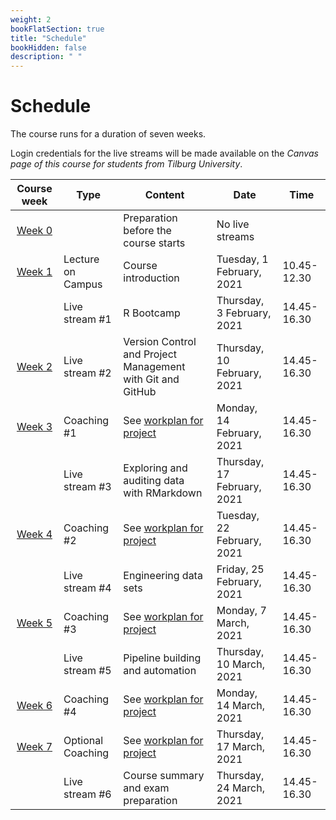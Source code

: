 ```yaml
---
weight: 2
bookFlatSection: true
title: "Schedule"
bookHidden: false
description: " "
---
```


# Schedule

The course runs for a duration of seven weeks.
 <!--, which consists of
- five weeks dedicated to skill-building, and
- three weeks dedicated to working on a team project.-->

Login credentials for the live streams will be made available on the *Canvas page of this course for students from Tilburg University*.



Course week|Type|Content|Date|Time
|:-:|---------|---------|-------------|--------------------|
|[Week 0](../../modules/prep)      | | Preparation before the course starts   |No live streams
|[Week 1](../../modules/week1)      |Lecture on Campus |Course introduction  |Tuesday, 1 February, 2021|10.45-12.30|
|      |Live stream #1 |R Bootcamp | Thursday, 3 February, 2021|14.45-16.30|
|[Week 2](../../modules/week2)     |Live stream #2 |Version Control and Project Management with Git and GitHub|Thursday, 10 February, 2021|14.45-16.30|
|[Week 3](../../modules/week3)      |Coaching #1 | See [workplan for project](docs/course/project/workplan) |Monday, 14 February, 2021|14.45-16.30|
|        |Live stream #3 |Exploring and auditing data with RMarkdown |Thursday, 17 February, 2021|14.45-16.30|
|[Week 4](../../modules/week4)      |Coaching #2 | See [workplan for project](docs/course/project/workplan) |Tuesday, 22 February, 2021|14.45-16.30|
|      |Live stream #4 | Engineering data sets |Friday, 25 February, 2021|14.45-16.30|
|[Week 5](../../modules/week5)      |Coaching #3 | See [workplan for project](docs/course/project/workplan) |Monday, 7 March, 2021|14.45-16.30|
|      |Live stream #5 | Pipeline building and automation |Thursday, 10 March, 2021|14.45-16.30|
|[Week 6](../../modules/week6)      |Coaching #4 | See [workplan for project](docs/course/project/workplan) |Monday, 14 March, 2021|14.45-16.30|
|[Week 7](../../modules/week7)      |Optional Coaching | See [workplan for project](docs/course/project/workplan) |Thursday, 17 March, 2021|14.45-16.30|
|      |Live stream #6 | Course summary and exam preparation  |Thursday, 24 March, 2021|14.45-16.30|

<!--
Course week|Unit|Mon|Tue|Wed|Thu|Fri|Sat|Sun|
|:-:|:-:|:-:|:-:|:-:|:-:|:-:|:-:|:-:|
|*August 2021*
Week 1|1.1|30|31||||||
|*September 2021*
Week 1|1.1|||1|2|3|4|5|
Week 2|1.2|6|7|8|9|10|11|12
Week 3|1.3|13|14|15|16|17|18|19
Week 4|1.4|20|21|22|23|24|25|26
Week 5|1.5|27|28|29|30|||
|*October 2021*
Week 5|1.5|||||1|2|3
Week 6|1.6|4|5|6|7|8|9|10
Week 7|1.7|11|12|13|14|15|16|17
-->
<!--Week 8|3.7|22|23|24|25|26|27|28
 ||Exams|29|30|31
|*April 2021*
        |  |  |  |  ||1|2|3|4
|    |Exams|  |5|6|7|8|9|10|11
-->

